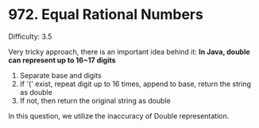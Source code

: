 # 972. Equal Rational Numbers

Difficulty: 3.5

Very tricky approach, there is an important idea behind it:
**In Java, double can represent up to 16~17 digits**

1. Separate base and digits
2. If '(' exist, repeat digit up to 16 times, append to base, return the string as double
3. If not, then return the original string as double

In this question, we utilize the inaccuracy of Double representation. 